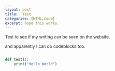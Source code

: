 ```yaml
---
layout: post
title:  Test
categories: [HTML,Code]
excerpt: hope this works.
---
```


Test to see if my writing can be seen on the website. 

and apparently I can do codeblocks too.

```python

def test():
    print("Hello World")

```
